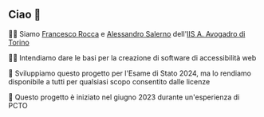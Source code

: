 ## Ciao 👋
🙋‍♀️ Siamo [Francesco Rocca](https://github.com/Francesco-Rocca) e [Alessandro Salerno](¤https://github.com/Alessandro-Salerno) dell'[IIS A. Avogadro di Torino](https://www.sito.itisavogadro.org) <br>

👨‍🦽 Intendiamo dare le basi per la creazione di software di accessibilità web <br>

🌈 Sviluppiamo questo progetto per l'Esame di Stato 2024, ma lo rendiamo disponibile a tutti per qualsiasi scopo consentito dalle licenze <br>

🍿 Questo progetto è iniziato nel giugno 2023 durante un'esperienza di PCTO



